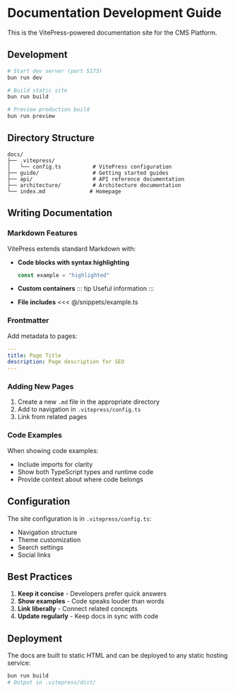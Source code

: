 # Documentation Development Guide

This is the VitePress-powered documentation site for the CMS Platform.

## Development

```bash
# Start dev server (port 5173)
bun run dev

# Build static site
bun run build

# Preview production build
bun run preview
```

## Directory Structure

```
docs/
├── .vitepress/
│   └── config.ts          # VitePress configuration
├── guide/                 # Getting started guides
├── api/                   # API reference documentation
├── architecture/          # Architecture documentation
└── index.md              # Homepage
```

## Writing Documentation

### Markdown Features

VitePress extends standard Markdown with:

- **Code blocks with syntax highlighting**
  ```typescript
  const example = "highlighted"
  ```

- **Custom containers**
  ::: tip
  Useful information
  :::

- **File includes**
  <<< @/snippets/example.ts

### Frontmatter

Add metadata to pages:

```yaml
---
title: Page Title
description: Page description for SEO
---
```

### Adding New Pages

1. Create a new `.md` file in the appropriate directory
2. Add to navigation in `.vitepress/config.ts`
3. Link from related pages

### Code Examples

When showing code examples:
- Include imports for clarity
- Show both TypeScript types and runtime code
- Provide context about where code belongs

## Configuration

The site configuration is in `.vitepress/config.ts`:
- Navigation structure
- Theme customization
- Search settings
- Social links

## Best Practices

1. **Keep it concise** - Developers prefer quick answers
2. **Show examples** - Code speaks louder than words
3. **Link liberally** - Connect related concepts
4. **Update regularly** - Keep docs in sync with code

## Deployment

The docs are built to static HTML and can be deployed to any static hosting service:

```bash
bun run build
# Output in .vitepress/dist/
```
